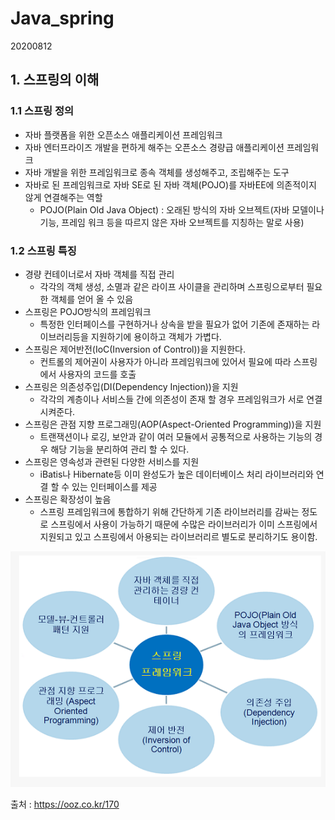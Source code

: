 # Java_spring
20200812

## 1. 스프링의 이해
### 1.1 스프링 정의
- 자바 플랫폼을 위한 오픈소스 애플리케이션 프레임워크
- 자바 엔터프라이즈 개발을 편하게 해주는 오픈소스 경량급 애플리케이션 프레임워크
- 자바 개발을 위한 프레임워크로 종속 객체를 생성해주고, 조립해주는 도구
- 자바로 된 프레임워크로 자바 SE로 된 자바 객체(POJO)를 자바EE에 의존적이지 않게 연결해주는 역할
    - POJO(Plain Old Java Object) : 오래된 방식의 자바 오브젝트(자바 모델이나 기능, 프레임 워크 등을 따르지 않은 자바 오브젝트를 지칭하는 말로 사용)
### 1.2 스프링 특징
- 경량 컨테이너로서 자바 객체를 직접 관리
    - 각각의 객체 생성, 소멸과 같은 라이프 사이클을 관리하며 스프링으로부터 필요한 객체를 얻어 올 수 있음
- 스프링은 POJO방식의 프레임워크
    - 특정한 인터페이스를 구현하거나 상속을 받을 필요가 없어 기존에 존재하는 라이브러리등을 지원하기에 용이하고 객체가 가볍다.
- 스프링은 제어반전(IoC(Inversion of Control))을 지원한다.
    - 컨트롤의 제어권이 사용자가 아니라 프레임워크에 있어서 필요에 따라 스프링에서 사용자의 코드를 호출
- 스프링은 의존성주입(DI(Dependency Injection))을 지원
    - 각각의 계층이나 서비스들 간에 의존성이 존재 할 경우 프레임워크가 서로 연결시켜준다.
- 스프링은 관점 지향 프로그래밍(AOP(Aspect-Oriented Programming))을 지원
    - 트랜잭션이나 로깅, 보안과 같이 여러 모듈에서 공통적으로 사용하는 기능의 경우 해당 기능을 분리하여 관리 할 수 있다.
- 스프링은 영속성과 관련된 다양한 서비스를 지원
    - iBatis나 Hibernate등 이미 완성도가 높은 데이터베이스 처리 라이브러리와 연결 할 수 있는 인터페이스를 제공
- 스프링은 확장성이 높음
    - 스프링 프레임워크에 통합하기 위해 간단하게 기존 라이브러리를 감싸는 정도로 스프링에서 사용이 가능하기 때문에 수많은 라이브러리가 이미 스프링에서 지원되고 있고 스프링에서 아용되는 라이브러리르 별도로 분리하기도 용이함.

![spring.png](image/spring.PNG)





출처 : https://ooz.co.kr/170